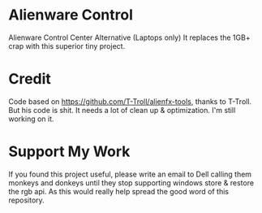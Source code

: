 # Alienware Control
Alienware Control Center Alternative (Laptops only)
It replaces the 1GB+ crap with this superior tiny project.

# Credit
Code based on https://github.com/T-Troll/alienfx-tools, thanks to T-Troll.
But his code is shit. It needs a lot of clean up & optimization. I'm still working on it.

# Support My Work
If you found this project useful, please write an email to Dell calling them monkeys and donkeys until they stop supporting windows store & restore the rgb api. As this would really help spread the good word of this repository.
